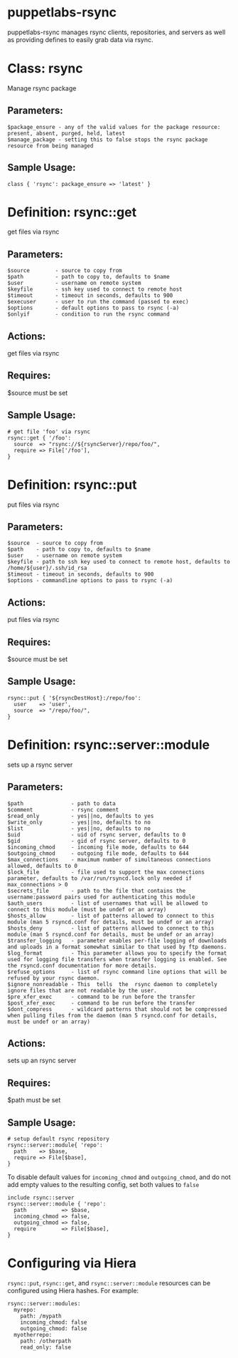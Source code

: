 # puppetlabs-rsync #

puppetlabs-rsync manages rsync clients, repositories, and servers as well as
providing defines to easily grab data via rsync.

# Class: rsync #

Manage rsync package

## Parameters: ##
    $package_ensure - any of the valid values for the package resource: present, absent, purged, held, latest
    $manage_package - setting this to false stops the rsync package resource from being managed

## Sample Usage: ##
    class { 'rsync': package_ensure => 'latest' }

# Definition: rsync::get #

get files via rsync

## Parameters: ##
    $source        - source to copy from
    $path          - path to copy to, defaults to $name
    $user          - username on remote system
    $keyfile       - ssh key used to connect to remote host
    $timeout       - timeout in seconds, defaults to 900
    $execuser      - user to run the command (passed to exec)
    $options       - default options to pass to rsync (-a)
    $onlyif        - condition to run the rsync command

## Actions: ##
  get files via rsync

## Requires: ##
  $source must be set

## Sample Usage: ##
    # get file 'foo' via rsync
    rsync::get { '/foo':
      source  => "rsync://${rsyncServer}/repo/foo/",
      require => File['/foo'],
    }

# Definition: rsync::put #

put files via rsync

## Parameters: ##
    $source  - source to copy from
    $path    - path to copy to, defaults to $name
    $user    - username on remote system
    $keyfile - path to ssh key used to connect to remote host, defaults to /home/${user}/.ssh/id_rsa
    $timeout - timeout in seconds, defaults to 900
    $options - commandline options to pass to rsync (-a)

## Actions: ##
  put files via rsync

## Requires: ##
  $source must be set

## Sample Usage: ##
    rsync::put { '${rsyncDestHost}:/repo/foo':
      user    => 'user',
      source  => "/repo/foo/",
    }

# Definition: rsync::server::module #

sets up a rsync server

## Parameters: ##
    $path               - path to data
    $comment            - rsync comment
    $read_only          - yes||no, defaults to yes
    $write_only         - yes||no, defaults to no
    $list               - yes||no, defaults to no
    $uid                - uid of rsync server, defaults to 0
    $gid                - gid of rsync server, defaults to 0
    $incoming_chmod     - incoming file mode, defaults to 644
    $outgoing_chmod     - outgoing file mode, defaults to 644
    $max_connections    - maximum number of simultaneous connections allowed, defaults to 0
    $lock_file          - file used to support the max connections parameter, defaults to /var/run/rsyncd.lock only needed if max_connections > 0
    $secrets_file       - path to the file that contains the username:password pairs used for authenticating this module
    $auth_users         - list of usernames that will be allowed to connect to this module (must be undef or an array)
    $hosts_allow        - list of patterns allowed to connect to this module (man 5 rsyncd.conf for details, must be undef or an array)
    $hosts_deny         - list of patterns allowed to connect to this module (man 5 rsyncd.conf for details, must be undef or an array)
    $transfer_logging   - parameter enables per-file logging of downloads and uploads in a format somewhat similar to that used by ftp daemons.
    $log_format         - This parameter allows you to specify the format used for logging file transfers when transfer logging is enabled. See the rsyncd.conf documentation for more details.
    $refuse_options     - list of rsync command line options that will be refused by your rsync daemon.
    $ignore_nonreadable - This  tells  the  rsync daemon to completely ignore files that are not readable by the user.
    $pre_xfer_exec      - command to be run before the transfer
    $post_xfer_exec     - command to be run before the transfer
    $dont_compress      - wildcard patterns that should not be compressed when pulling files from the daemon (man 5 rsyncd.conf for details, must be undef or an array)

## Actions: ##
  sets up an rsync server

## Requires: ##
  $path must be set

## Sample Usage: ##
    # setup default rsync repository
    rsync::server::module{ 'repo':
      path    => $base,
      require => File[$base],
    }

To disable default values for ``incoming_chmod`` and ``outgoing_chmod``, and
do not add empty values to the resulting config, set both values to ``false``

    include rsync::server
    rsync::server::module { 'repo':
      path           => $base,
      incoming_chmod => false,
      outgoing_chmod => false,
      require        => File[$base],
    }

# Configuring via Hiera #
``rsync::put``, ``rsync::get``, and ``rsync::server::module`` resources can be
configured using Hiera hashes. For example:

    rsync::server::modules:
      myrepo:
        path: /mypath
        incoming_chmod: false
        outgoing_chmod: false
      myotherrepo:
        path: /otherpath
        read_only: false
